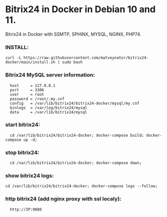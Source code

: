 # Bitrix24 in Docker in Debian 10 and 11.
Bitrix24 in Docker with SSMTP, SPHINX, MYSQL, NGINX, PHP74.

### INSTALL:
```
curl -L https://raw.githubusercontent.com/matveynator/bitrix24-docker/main/install.sh | sudo bash
```

### Bitrix24 MySQL server information:
```
  host     = 127.0.0.1
  port     = 3306
  user     = root
  password = /root/.my.cnf 
  config   = /var/lib/bitrix24/bitrix24-docker/mysql/my.cnf
  binlogs  = /var/log/bitrix24/mysql
  data     = /var/lib/bitrix24/mysql
```

### start bitrix24:
```
  cd /var/lib/bitrix24/bitrix24-docker; docker-compose build; docker-compose up -d;
```

### stop bitrix24:
```
  cd /var/lib/bitrix24/bitrix24-docker; docker-compose down;
```
### show bitrix24 logs:
```
cd /var/lib/bitrix24/bitrix24-docker; docker-compose logs --follow;
```

### http bitrix24 (add nginx proxy with ssl localy): 
```
  http://IP:9080
```
